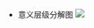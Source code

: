 - 意义层级分解图 ![](https://firebasestorage.googleapis.com/v0/b/firescript-577a2.appspot.com/o/imgs%2Fapp%2Fxinyiheng%2FRefFduKQtM.png?alt=media&token=e71ee7a3-1cf1-44a2-98ed-e8e9399d88ea)
